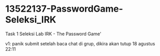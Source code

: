 # 13522137-PasswordGame-Seleksi_IRK
Task 1 Seleksi Lab IRK - The Password Game'

v1: panik submit setelah baca chat di grup, dikira akan tutup 18 agustus 22:11 
